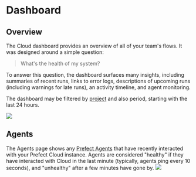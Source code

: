 # Dashboard

## Overview

The Cloud dashboard provides an overview of all of your team's flows. It was designed around a simple question:

> What's the health of my system?

To answer this question, the dashboard surfaces many insights, including summaries of recent runs, links to error logs, descriptions of upcoming runs (including warnings for late runs), an activity timeline, and agent monitoring.

The dashboard may be filtered by [project](/cloud/concepts/projects) and also period, starting with the last 24 hours.

![](/cloud/ui/dashboard-overview.png)

## Agents

The Agents page shows any [Prefect Agents](/cloud/agents/overview) that have recently interacted with your Prefect Cloud instance. Agents are considered "healthy" if they have interacted with Cloud in the last minute (typically, agents ping every 10 seconds), and "unhealthy" after a few minutes have gone by.
![](/cloud/ui/dashboard-agents.png)

